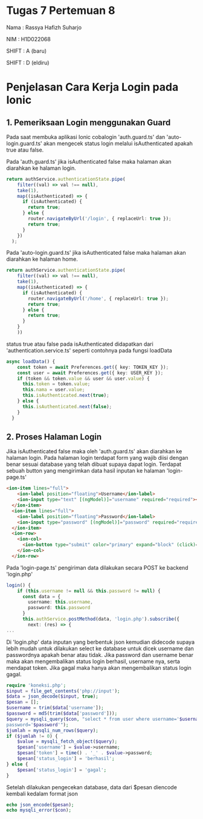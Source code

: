 # Tugas 7 Pertemuan 8

Nama  : Rassya Hafizh Suharjo

NIM   : H1D022068

SHIFT : A (baru)

SHIFT  : D (eldiru)

# Penjelasan Cara Kerja Login pada Ionic

## 1. Pemeriksaan Login menggunakan Guard
Pada saat membuka aplikasi Ionic cobalogin 'auth.guard.ts' dan 'auto-login.guard.ts' akan mengecek status login melalui isAuthenticated apakah true atau false. 

Pada 'auth.guard.ts' jika isAuthenticated false maka halaman akan diarahkan ke halaman login.
```ts
return authService.authenticationState.pipe(
    filter((val) => val !== null),
    take(1),
    map((isAuthenticated) => {
      if (isAuthenticated) {
        return true;
      } else {
        router.navigateByUrl('/login', { replaceUrl: true });
        return true;
      }
    })
  );
```

Pada 'auto-login.guard.ts' jika isAuthenticated false maka halaman akan diarahkan ke halaman home.
```ts
return authService.authenticationState.pipe(
    filter((val) => val !== null),
    take(1),
    map((isAuthenticated) => {
      if (isAuthenticated) {
        router.navigateByUrl('/home', { replaceUrl: true });
        return true;
      } else {
        return true;
      }
    }
    ))
```

status true atau false pada isAuthenticated didapatkan dari 'authentication.service.ts' seperti contohnya pada fungsi loadData
```ts
async loadData() {
    const token = await Preferences.get({ key: TOKEN_KEY });
    const user = await Preferences.get({ key: USER_KEY });
    if (token && token.value && user && user.value) {
      this.token = token.value;
      this.nama = user.value;
      this.isAuthenticated.next(true);
    } else {
      this.isAuthenticated.next(false);
    }
  }
```


## 2. Proses Halaman Login
Jika isAuthenticated false maka oleh 'auth.guard.ts' akan diarahkan ke halaman login. Pada halaman login terdapat form yang wajib diisi dengan benar sesuai database yang telah dibuat supaya dapat login. Terdapat sebuah button yang mengirimkan data hasil inputan ke halaman 'login-page.ts'
```html
<ion-item lines="full">
    <ion-label position="floating">Username</ion-label>
    <ion-input type="text" [(ngModel)]="username" required="required"></ion-input>
  </ion-item>
  <ion-item lines="full">
    <ion-label position="floating">Password</ion-label>
    <ion-input type="password" [(ngModel)]="password" required="required"></ion-input>
  </ion-item>
  <ion-row>
    <ion-col>
      <ion-button type="submit" color="primary" expand="block" (click)="login()">Login</ion-button>
    </ion-col>
  </ion-row>
```

Pada 'login-page.ts' pengiriman data dilakukan secara POST ke backend 'login.php'
```ts
login() {
    if (this.username != null && this.password != null) {
      const data = {
        username: this.username,
        password: this.password
      }
      this.authService.postMethod(data, 'login.php').subscribe({
        next: (res) => {
...
```

Di 'login.php' data inputan yang berbentuk json kemudian didecode supaya lebih mudah untuk dilakukan select ke database untuk dicek username dan passwordnya apakah benar atau tidak. Jika password dan username benar maka akan mengembalikan status login berhasil, username nya, serta mendapat token. Jika gagal maka hanya akan mengembalikan status login gagal.
```php
require 'koneksi.php';
$input = file_get_contents('php://input');
$data = json_decode($input, true);
$pesan = [];
$username = trim($data['username']);
$password = md5(trim($data['password']));
$query = mysqli_query($con, "select * from user where username='$username' and
password='$password'");
$jumlah = mysqli_num_rows($query);
if ($jumlah != 0) {
    $value = mysqli_fetch_object($query);
    $pesan['username'] = $value->username;
    $pesan['token'] = time() . '_' . $value->password;
    $pesan['status_login'] = 'berhasil';
} else {
    $pesan['status_login'] = 'gagal';
}
```
Setelah dilakukan pengecekan database, data dari $pesan diencode kembali kedalam format json
```php
echo json_encode($pesan);
echo mysqli_error($con);
```

